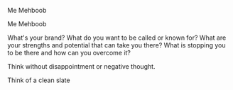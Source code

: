 Me Mehboob

Me Mehboob

What's your brand?
What do you want to be called or known for?
What are your strengths and potential that can take you there?
What is stopping you to be there and how can you overcome it?

Think without disappointment or negative thought. 

Think of a clean slate 